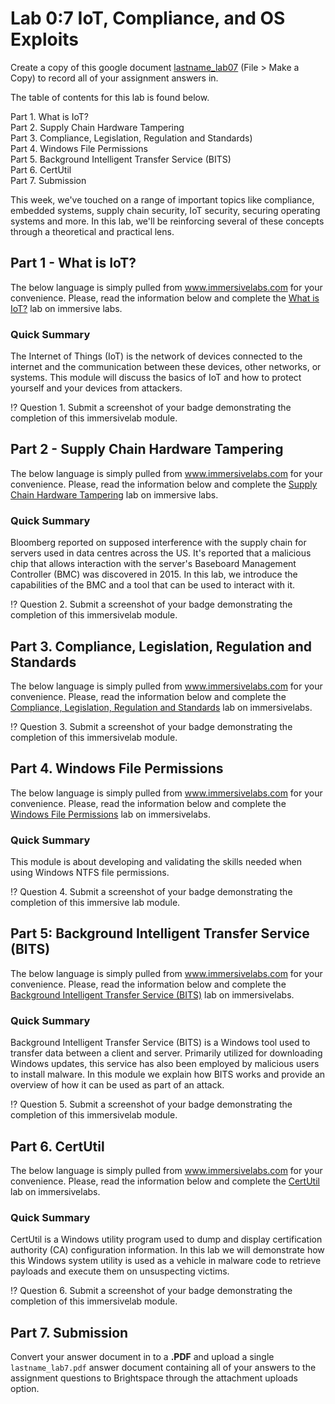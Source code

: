 # Lab 0:7 IoT, Compliance, and OS Exploits

Create a copy of this google document [lastname_lab07](https://docs.google.com/document/d/1Ea0ZB1eMYrPuWlqZYchV108j5ALdHmQiAEObJRucL28/edit?usp=sharing) (File > Make a Copy) to record all of your assignment answers in.

The table of contents for this lab is found below.

Part 1. What is IoT? <br>
Part 2. Supply Chain Hardware Tampering <br>
Part 3. Compliance, Legislation, Regulation and Standards) <br>
Part 4. Windows File Permissions <br>
Part 5. Background Intelligent Transfer Service (BITS) <br>
Part 6. CertUtil <br>
Part 7. Submission <br>

This week, we've touched on a range of important topics like compliance, embedded systems, supply chain security, IoT security, securing operating systems and more. In this lab, we'll be reinforcing several of these concepts through a theoretical and practical lens.

## Part 1 - What is IoT?

The below language is simply pulled from www.immersivelabs.com for your convenience. Please, read the information below and complete the [What is IoT?](https://immersivelabs.online/labs/what-are-iot-and-cyber/category/offensive/series/iot-embedded) lab on immersive labs.

### Quick Summary

The Internet of Things (IoT) is the network of devices connected to the internet and the communication between these devices, other networks, or systems. This module will discuss the basics of IoT and how to protect yourself and your devices from attackers.

:interrobang: Question 1. Submit a screenshot of your badge demonstrating the completion of this immersivelab module.


## Part 2 - Supply Chain Hardware Tampering

The below language is simply pulled from www.immersivelabs.com for your convenience. Please, read the information below and complete the [Supply Chain Hardware Tampering](https://immersivelabs.online/labs/supply-chain-hardware-tampering/category/offensive/series/iot-embedded) lab on immersive labs.

### Quick Summary

Bloomberg reported on supposed interference with the supply chain for servers used in data centres across the US. It's reported that a malicious chip that allows interaction with the server's Baseboard Management Controller (BMC) was discovered in 2015. In this lab, we introduce the capabilities of the BMC and a tool that can be used to interact with it.


:interrobang: Question 2. Submit a screenshot of your badge demonstrating the completion of this immersivelab module.

## Part 3. Compliance, Legislation, Regulation and Standards

The below language is simply pulled from www.immersivelabs.com for your convenience. Please, read the information below and complete the [Compliance, Legislation, Regulation and Standards](https://immersivelabs.online/labs/compliance-legislation-regulation-and-standards/category/knowledge/series/compliance) lab on immersivelabs.

:interrobang: Question 3. Submit a screenshot of your badge demonstrating the completion of this immersivelab module.

## Part 4. Windows File Permissions

The below language is simply pulled from www.immersivelabs.com for your convenience. Please, read the information below and complete the [Windows File Permissions](https://dca.immersivelabs.online/labs/windows-file-permissions/category/knowledge/series/windows-operating-system) lab on immersivelabs.

### Quick Summary

This module is about developing and validating the skills needed when using Windows NTFS file permissions. 

:interrobang: Question 4. Submit a screenshot of your badge demonstrating the completion of this immersive lab module.

## Part 5: Background Intelligent Transfer Service (BITS)

The below language is simply pulled from www.immersivelabs.com for your convenience. Please, read the information below and complete the [Background Intelligent Transfer Service (BITS)](https://dca.immersivelabs.online/labs/background-intelligent-transfer-service-bits/category/knowledge/series/windows-operating-system) lab on immersivelabs.

### Quick Summary

Background Intelligent Transfer Service (BITS) is a Windows tool used to transfer data between a client and server. Primarily utilized for downloading Windows updates, this service has also been employed by malicious users to install malware. In this module we explain how BITS works and provide an overview of how it can be used as part of an attack.

:interrobang: Question 5. Submit a screenshot of your badge demonstrating the completion of this immersivelab module.

## Part 6. CertUtil

The below language is simply pulled from www.immersivelabs.com for your convenience. Please, read the information below and complete the [CertUtil](https://dca.immersivelabs.online/labs/certutil/category/knowledge/series/windows-operating-system) lab on immersivelabs.

### Quick Summary

CertUtil is a Windows utility program used to dump and display certification authority (CA) configuration information. In this lab we will demonstrate how this Windows system utility is used as a vehicle in malware code to retrieve payloads and execute them on unsuspecting victims.

:interrobang: Question 6. Submit a screenshot of your badge demonstrating the completion of this immersivelab module.


## Part 7. Submission

Convert your answer document in to a **.PDF** and upload a single `lastname_lab7.pdf` answer document containing all of your answers to the assignment questions to Brightspace through the attachment uploads option.
